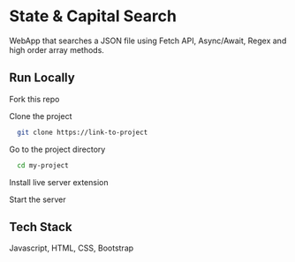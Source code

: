 # State & Capital Search

WebApp that searches a JSON file using Fetch API, Async/Await, Regex and high order array methods.

## Run Locally

Fork this repo

Clone the project

```bash
  git clone https://link-to-project
```

Go to the project directory

```bash
  cd my-project
```

Install live server extension

Start the server

## Tech Stack

Javascript, HTML, CSS, Bootstrap
